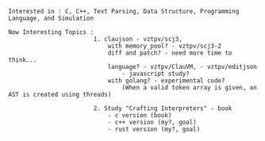     Interested in : C, C++, Text Parsing, Data Structure, Programming Language, and Simulation
    
    Now Interesting Topics : 
                            1. claujson - vztpv/scj3, 
                                with memory_pool? - vztpv/scj3-2
                                diff and patch? - need more time to think...
                                language? - vztpv/ClauVM, - vztpv/editjson
                                    - javascript study?
                                with golang? - experimental code? 
                                    (When a valid token array is given, an AST is created using threads)            
                                    
                            2. Study "Crafting Interpreters" - book
                                - c version (book)
                                - c++ version (my?, goal)
                                - rust version (my?, goal)
